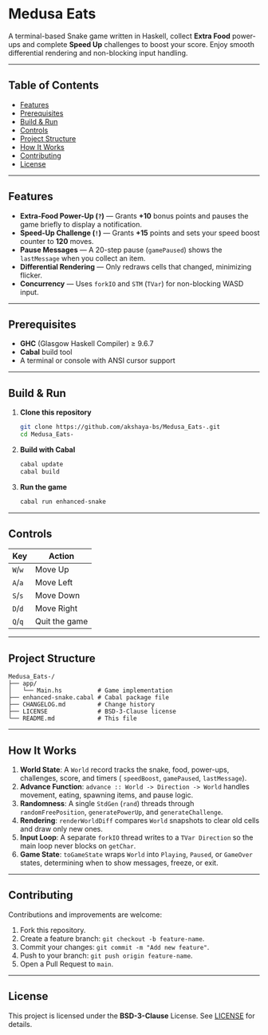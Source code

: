 # Medusa Eats 

A terminal-based Snake game written in Haskell, collect  **Extra Food** power-ups and complete **Speed Up** challenges to boost your score. Enjoy smooth differential rendering and non-blocking input handling.

---

## Table of Contents

* [Features](#features)
* [Prerequisites](#prerequisites)
* [Build & Run](#build--run)
* [Controls](#controls)
* [Project Structure](#project-structure)
* [How It Works](#how-it-works)
* [Contributing](#contributing)
* [License](#license)

---

## Features

* **Extra-Food Power-Up (`?`)** — Grants **+10** bonus points and pauses the game briefly to display a notification.
* **Speed-Up Challenge (`!`)** — Grants **+15** points and sets your speed boost counter to **120** moves.
* **Pause Messages** — A 20-step pause (`gamePaused`) shows the `lastMessage` when you collect an item.
* **Differential Rendering** — Only redraws cells that changed, minimizing flicker.
* **Concurrency** — Uses `forkIO` and `STM` (`TVar`) for non-blocking WASD input.

---

## Prerequisites

* **GHC** (Glasgow Haskell Compiler) ≥ 9.6.7
* **Cabal** build tool
* A terminal or console with ANSI cursor support

---

## Build & Run

1. **Clone this repository**

   ```bash
   git clone https://github.com/akshaya-bs/Medusa_Eats-.git
   cd Medusa_Eats-
   ```

2. **Build with Cabal**

   ```bash
   cabal update   
   cabal build
   ```

3. **Run the game**

   ```bash
   cabal run enhanced-snake
   ```

---

## Controls

| Key     | Action        |
| ------- | ------------- |
| `W`/`w` | Move Up       |
| `A`/`a` | Move Left     |
| `S`/`s` | Move Down     |
| `D`/`d` | Move Right    |
| `Q`/`q` | Quit the game |

---

## Project Structure

```
Medusa_Eats-/
├── app/
│   └── Main.hs          # Game implementation
├── enhanced-snake.cabal # Cabal package file
├── CHANGELOG.md         # Change history
├── LICENSE              # BSD-3-Clause license
└── README.md            # This file
```

---

## How It Works

1. **World State**: A `World` record tracks the snake, food, power-ups, challenges, score, and timers ( `speedBoost`, `gamePaused`, `lastMessage`).
2. **Advance Function**: `advance :: World -> Direction -> World` handles movement, eating, spawning items, and pause logic.
3. **Randomness**: A single `StdGen` (`rand`) threads through `randomFreePosition`, `generatePowerUp`, and `generateChallenge`.
4. **Rendering**: `renderWorldDiff` compares `World` snapshots to clear old cells and draw only new ones.
5. **Input Loop**: A separate `forkIO` thread writes to a `TVar Direction` so the main loop never blocks on `getChar`.
6. **Game State**: `toGameState` wraps `World` into `Playing`, `Paused`, or `GameOver` states, determining when to show messages, freeze, or exit.

---

## Contributing

Contributions and improvements are welcome:

1. Fork this repository.
2. Create a feature branch: `git checkout -b feature-name`.
3. Commit your changes: `git commit -m "Add new feature"`.
4. Push to your branch: `git push origin feature-name`.
5. Open a Pull Request to `main`.

---

## License

This project is licensed under the **BSD-3-Clause** License. See [LICENSE](./LICENSE) for details.


